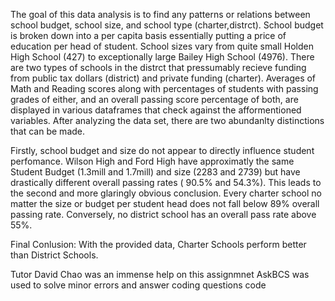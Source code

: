 The goal of this data analysis is to find any patterns or relations between school budget, school size, and school type (charter,distrct).  School budget is broken down into a per capita basis essentially putting a price of education per head of student.  School sizes vary from quite small Holden High School (427) to exceptionally large Bailey High School (4976). There are two types of schools in the distrct that pressumably recieve funding from public tax dollars (district) and private funding (charter).   Averages of Math and Reading scores along with percentages of students with passing grades of either, and an overall passing score percentage of both, are displayed in various dataframes that check against the afformentioned variables.  After analyzing the data set, there are two abundanlty distinctions that can be made.

Firstly, school budget and size do not appear to directly influence student perfomance.  Wilson High and Ford High have approximatly the same Student Budget (1.3mill and 1.7mill) and size (2283 and 2739) but have drastically different overall passing rates ( 90.5% and 54.3%).  This leads to the second and more glaringly obvious conclusion.  Every charter school no matter the size or budget per student head does not fall below 89% overall passing rate. Conversely, no district school has an overall pass rate above 55%.

Final Conlusion:  With the provided data, Charter Schools perform better than District Schools.



Tutor David Chao was an immense help on this assignmnet
AskBCS was used to solve minor errors and answer coding questions
code
